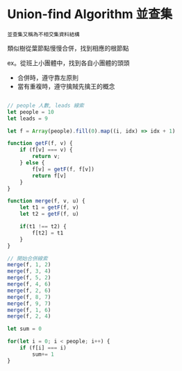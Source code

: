 # Union-find Algorithm 並查集

`並查集又稱為不相交集資料結構`

類似樹從葉節點慢慢合併，找到相應的根節點

ex。從班上小團體中，找到各自小團體的頭頭

- 合併時，遵守靠左原則
- 當有重複時，遵守擒賊先擒王的概念

```js

// people 人數, leads 線索
let people = 10
let leads = 9

let f = Array(people).fill(0).map((i, idx) => idx + 1)

function getF(f, v) {
    if (f[v] === v) {
        return v;
    } else {
        f[v] = getF(f, f[v])
        return f[v]
    }
}

function merge(f, v, u) {
    let t1 = getF(f, v)
    let t2 = getF(f, u)

    if(t1 !== t2) {
        f[t2] = t1
    }
}

// 開始合併線索
merge(f, 1, 2)
merge(f, 3, 4)
merge(f, 5, 2)
merge(f, 4, 6)
merge(f, 2, 6)
merge(f, 8, 7)
merge(f, 9, 7)
merge(f, 1, 6)
merge(f, 2, 4)

let sum = 0

for(let i = 0; i < people; i++) {
    if (f[i] === i) 
        sum+= 1
}

```